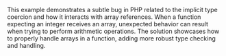This example demonstrates a subtle bug in PHP related to the implicit type coercion and how it interacts with array references.  When a function expecting an integer receives an array, unexpected behavior can result when trying to perform arithmetic operations.  The solution showcases how to properly handle arrays in a function, adding more robust type checking and handling.
